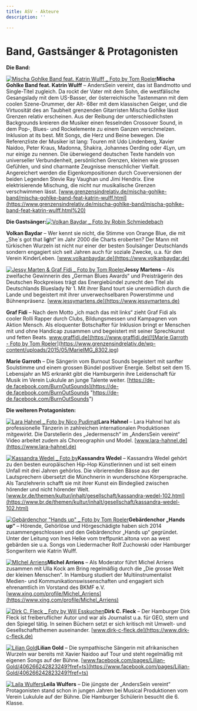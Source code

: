 ```yaml
---
title: ASV - Akteure
description: ''

---
```

# Band, Gastsänger & Protagonisten

**Die Band:**

[![Mischa Gohlke Band feat. Katrin Wulff _ Foto by Tom Roeler](https://www.grenzensindrelativ.de/wp-content/uploads/2015/05/Mischa-Gohlke-Band-feat.-Katrin-Wulff-4a-_-Foto-by-Tom-Roeler-2-234x300.jpg?size=234x300)](https://www.grenzensindrelativ.de/wp-content/uploads/2015/05/Mischa-Gohlke-Band-feat.-Katrin-Wulff-4a-_-Foto-by-Tom-Roeler-2.jpg)**Mischa Gohlke Band feat. Katrin Wulff** – AndersSein vereint, das ist Bandmotto und Single-Titel zugleich. Da rockt der Vater mit dem Sohn, die westfälische Gesangslady mit dem US-Basser, der österreichische Tastenmann mit dem coolen Szene-Drummer, der Alt- 68er mit dem klassischen Geiger, und die Virtuosität des an Taubheit grenzenden Gitarristen Mischa Gohlke lässt Grenzen relativ erscheinen. Aus der Reibung der unterschiedlichsten Backgrounds kreieren die Musiker einen fesselnden Crossover Sound, in dem Pop-, Blues- und Rockelemente zu einem Ganzen verschmelzen. Inklusion at its best. Mit Songs, die Herz und Beine bewegen. Die Referenzliste der Musiker ist lang: Touren mit Udo Lindenberg, Xavier Naidoo, Peter Kraus, Madonna, Shakira, Johannes Oerding oder 4Lyn, um nur einige zu nennen. Die überwiegend deutschen Texte handeln von universeller Verbundenheit, persönlichen Grenzen, kleinen wie grossen Gefühlen, und sind charmante Zeugnisse menschlicher Vielfalt. Angereichert werden die Eigenkompositionen durch Coverversionen der beiden Legenden Stevie Ray Vaughan und Jimi Hendrix. Eine elektrisierende Mischung, die nicht nur musikalische Grenzen verschwimmen lässt. [www.grenzensindrelativ.de/mischa-gohlke-band/mischa-gohlke-band-feat-katrin-wulff.html](https://www.grenzensindrelativ.de/mischa-gohlke-band/mischa-gohlke-band-feat-katrin-wulff.html%20)

**Die Gastsänger:**[![Volkan Baydar _ Foto by Robin Schmiedebach](https://www.grenzensindrelativ.de/wp-content/uploads/2015/05/Volkan-Baydar-_-anderssein-R7N_7624-150x150.jpg?size=150x150)](https://www.grenzensindrelativ.de/wp-content/uploads/2015/05/Volkan-Baydar-_-anderssein-R7N_7624.jpg)

**Volkan Baydar** – Wer kennt sie nicht, die Stimme von Orange Blue, die mit „She´s got that li**g**ht“ im Jahr 2000 die Charts eroberten? Der Mann mit türkischen Wurzeln ist nicht nur einer der besten Soulsänger Deutschlands sondern engagiert sich seit Jahren auch für soziale Zwecke, u.a. für den Verein KinderLeben. [www.volkanbaydar.de](https://www.volkanbaydar.de)

[![Jessy Marten & Graf Fidi _ Foto by Tom Roeler](https://www.grenzensindrelativ.de/wp-content/uploads/2015/05/Favorit-_-Graf-Fidi-und-Jessy-Martens-_-DSCF7213-2-e1433062624219.jpg?size=215x237)](https://www.grenzensindrelativ.de/wp-content/uploads/2015/05/Favorit-_-Graf-Fidi-und-Jessy-Martens-_-DSCF7213-2.jpg)**Jessy Martens** – Als zweifache Gewinnerin des „German Blues Awards“ und Preisträgerin des Deutschen Rockpreises trägt das Energiebündel zurecht den Titel als Deutschlands Blueslady Nr 1. Mit ihrer Band tourt sie unermüdlich durch die Lande und begeistert mit ihrer unverwechselbaren Powerstimme und Bühnenpräsenz. [www.jessymartens.de](https://www.jessymartens.de)

**Graf Fidi** – Nach dem Motto „ich mach das mit links“ zieht Graf Fidi als cooler Rolli Rapper durch Clubs, Bildungsmessen und Kampagnen von Aktion Mensch. Als eloquenter Botschafter für Inklusion bringt er Menschen mit und ohne Handicap zusammen und begeistert mit seiner Sprechkunst und fetten Beats. [www.graffidi.de](https://www.graffidi.de)[![Marie Garroth - Foto by Tom Roeler](https://www.grenzensindrelativ.de/wp-content/uploads/2015/05/MarieIMG_8302-150x150.jpg?size=150x150)](https://www.grenzensindrelativ.de/wp-content/uploads/2015/05/MarieIMG_8302.jpg)

**Marie Garroth** – Die Sängerin vom Burnout Sounds begeistert mit sanfter Soulstimme und einem grossen Bündel positiver Energie. Selbst seit dem 15. Lebensjahr an MS erkrankt gibt die Hamburgerin ihre Leidenschaft für Musik im Verein Lukulule an junge Talente weiter. [https://de-de.facebook.com/BurnOutSounds](https://de-de.facebook.com/BurnOutSounds "https://de-de.facebook.com/BurnOutSounds")

**Die weiteren Protagonisten:**

[![Lara Hahnel _ Foto by Nico Pudimat](https://www.grenzensindrelativ.de/wp-content/uploads/2015/05/lara-130914-345-_-Foto-by-Nico-Pudimat-150x150.jpg?size=150x150)](https://www.grenzensindrelativ.de/wp-content/uploads/2015/05/lara-130914-345-_-Foto-by-Nico-Pudimat.jpg)**Lara Hahnel** – Lara Hahnel hat als professionelle Tänzerin in zahlreichen internationalen Produktionen mitgewirkt. Die Darstellerin des „Jedermensch“ im „AndersSein vereint“ Video arbeitet zudem als Choreographin und Model. [www.lara-hahnel.de](https://www.lara-hahnel.de)

[![Kassandra Wedel _ Foto by ](https://www.grenzensindrelativ.de/wp-content/uploads/2015/05/Kassandra-Wedel-_-IMG_1392-150x150.jpg?size=150x150)](https://www.grenzensindrelativ.de/wp-content/uploads/2015/05/Kassandra-Wedel-_-IMG_1392.jpg)**Kassandra Wedel** – Kassandra Wedel gehört zu den besten europäischen Hip-Hop Künstlerinnen und ist seit einem Unfall mit drei Jahren gehörlos. Die vibrierenden Bässe aus der Lautsprechern übersetzt die Münchnerin in wunderschöne Körpersprache. Als Tanzlehrerin schafft sie mit ihrer Kunst ein Bindeglied zwischen hörender und nicht hörender Welt. [www.br.de/themen/kultur/inhalt/gesellschaft/kassandra-wedel-102.html](https://www.br.de/themen/kultur/inhalt/gesellschaft/kassandra-wedel-102.html)

[![Gebärdenchor "Hands up" _ Foto by Tom Roeler](https://www.grenzensindrelativ.de/wp-content/uploads/2015/05/GabärdenChor-Hands-up_Gruppe_IMG_8466-_TR-150x150.jpg?size=150x150)](https://www.grenzensindrelativ.de/wp-content/uploads/2015/05/GabärdenChor-Hands-up_Gruppe_IMG_8466-_TR.jpg)**Gebärdenchor „Hands up“** – Hörende, Gehörlöse und Hörgeschädigte haben sich 2014 zusammengeschlossen und den Gebärdenchor „Hands up“ gegründet. Unter der Leitung von Ines Helke vom treffpunkt.altona von aa west gebärden sie u.a. Songs von Liedermacher Rolf Zuchowski oder Hamburger Songwritern wie Katrin Wulff.

[![MIchel Arriens ](https://www.grenzensindrelativ.de/wp-content/uploads/2015/05/MIchel-Arriens-_-selfmade-150x150.jpeg=150x150)](https://www.grenzensindrelativ.de/wp-content/uploads/2015/05/MIchel-Arriens-_-selfmade.jpeg)**Michel Arriens** – Als Moderator führt Michel Arriens zusammen mit Ulla Kock am Bring regelmäßig durch die „Die grosse Welt der kleinen Menschen“. In Hamburg studiert der Multiinstrumentalist Medien- und Kommunikationswissenschaften und engagiert sich ehrenamtlich im Vorstand des BKMF e.V. [www.xing.com/profile/Michel_Arriens](https://www.xing.com/profile/Michel_Arriens)

[![Dirk C. Fleck _ Foty by Will Esskuchen](https://www.grenzensindrelativ.de/wp-content/uploads/2015/05/Dirk-Fleck2-150x150.jpg?size=150x150)](https://www.grenzensindrelativ.de/wp-content/uploads/2015/05/Dirk-Fleck2.jpg)**Dirk C. Fleck** – Der Hamburger Dirk Fleck ist freiberuflicher Autor und war als Journalist u.a. für GEO, stern und den Spiegel tätig. In seinen Büchern setzt er sich kritisch mit Umwelt- und Gesellschaftsthemen auseinander. [www.dirk-c-fleck.de](https://www.dirk-c-fleck.de)

[![Lilian Gold](https://www.grenzensindrelativ.de/wp-content/uploads/2015/05/Lilin-Gold-_-Online-150x150.jpg?size=150x150)](https://www.grenzensindrelativ.de/wp-content/uploads/2015/05/Lilin-Gold-_-Online.jpg)**Lilian Gold** – Die sympathische Sängerin mit afrikanischen Wurzeln war bereits mit Xavier Naidoo auf Tour und steht regelmäßig mit eigenen Songs auf der Bühne. [www.facebook.com/pages/Lilian-Gold/406266242823249?fref=ts](https://www.facebook.com/pages/Lilian-Gold/406266242823249?fref=ts)

[![Laila Wulfers](https://www.grenzensindrelativ.de/wp-content/uploads/2015/05/Laila-31.03.2015-150x150.jpg?size=150x150)](https://www.grenzensindrelativ.de/wp-content/uploads/2015/05/Laila-31.03.2015.jpg)**Leila Wulfers** – Die jüngste der „AndersSein vereint“ Protagonisten stand schon in jungen Jahren bei Musical Produktionen vom Verein Lukulule auf der Bühne. Die Hamburger Schülerin besucht die 6. Klasse.
